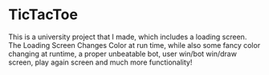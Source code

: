 # TicTacToe
This is a university project that I made, which includes a loading screen. The Loading Screen Changes Color at run time, while also  some fancy color changing at runtime, a proper unbeatable bot, user win/bot win/draw screen, play again screen and much more functionality!
